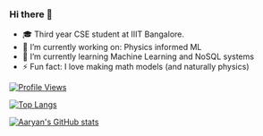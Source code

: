### Hi there 👋

<!--
**Aaryan-Ajith-Dev/Aaryan-Ajith-Dev** is a ✨ _special_ ✨ repository because its `README.md` (this file) appears on your GitHub profile.

Here are some ideas to get you started:
- 👯 I’m looking to collaborate on : 
- 🤔 I’m looking for help with : 
- 💬 Ask me about ...
- 📫 How to reach me: 
-->
- 🎓 Third year CSE student at IIIT Bangalore.
- 🔭 I’m currently working on: Physics informed ML
- 🌱 I’m currently learning Machine Learning and NoSQL systems
- ⚡ Fun fact: I love making math models (and naturally physics)

[![Profile Views](https://komarev.com/ghpvc/?username=Aaryan-Ajith-Dev&color=green)](https://github.com/Aaryan-Ajith-Dev)  

[![Top Langs](https://github-readme-stats.vercel.app/api/top-langs/?username=Aaryan-Ajith-Dev&layout=compact)](https://github.com/Aaryan-Ajith-Dev)

[![Aaryan's GitHub stats](https://github-readme-stats.vercel.app/api?username=Aaryan-Ajith-Dev)
](https://github.com/Aaryan-Ajith-Dev)

